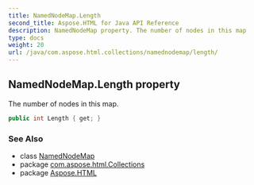 ```yaml
---
title: NamedNodeMap.Length
second_title: Aspose.HTML for Java API Reference
description: NamedNodeMap property. The number of nodes in this map
type: docs
weight: 20
url: /java/com.aspose.html.collections/namednodemap/length/
---
```

## NamedNodeMap.Length property

The number of nodes in this map.

```java
public int Length { get; }
```

### See Also

* class [NamedNodeMap](../)
* package [com.aspose.html.Collections](../../namednodemap/)
* package [Aspose.HTML](../../../)
